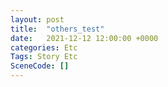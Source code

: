 ```yaml
---
layout: post
title:  "others_test"
date:   2021-12-12 12:00:00 +0000
categories: Etc
Tags: Story Etc
SceneCode: []
---
```

